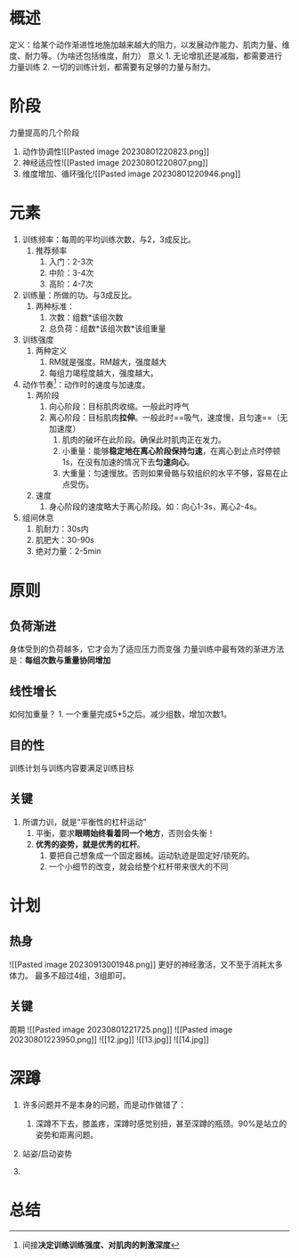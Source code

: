# 概述
定义：给某个动作渐进性地施加越来越大的阻力，以发展动作能力、肌肉力量、维度、耐力等。（为啥还包括维度，耐力）
意义
	1. 无论增肌还是减脂，都需要进行力量训练
	2. 一切的训练计划，都需要有足够的力量与耐力。
# 阶段
力量提高的几个阶段
1. 动作协调性![[Pasted image 20230801220823.png]]
2. 神经适应性![[Pasted image 20230801220807.png]]
3. 维度增加、循环强化![[Pasted image 20230801220946.png]]
# 元素
1. 训练频率：每周的平均训练次数，与2，3成反比。
	1. 推荐频率
		1. 入门：2-3次
		2. 中阶：3-4次
		3. 高阶：4-7次
2. 训练量：所做的功。与3成反比。
	1. 两种标准：
		1. 次数：组数\*该组次数
		2. 总负荷：组数\*该组次数\*该组重量
3. 训练强度
	1. 两种定义
		1. RM就是强度。RM越大，强度越大
		2. 每组力竭程度越大，强度越大。
4. 动作节奏[^1]：动作时的速度与加速度。
	1. 两阶段
		1. 向心阶段：目标肌肉收缩。一般此时呼气
		2. 离心阶段：目标肌肉**拉伸**。一般此时==吸气，速度慢，且匀速==（无加速度）
			1. 肌肉的破坏在此阶段。确保此时肌肉正在发力。
			2. 小重量：能够**稳定地在离心阶段保持匀速**，在离心到止点时停顿1s，在没有加速的情况下去**匀速向心**。
			3. 大重量：匀速慢放。否则如果骨骼与软组织的水平不够，容易在止点受伤。
	2. 速度
		1. 身心阶段的速度略大于离心阶段。如：向心1-3s，离心2-4s。
5. 组间休息
	1. 肌耐力：30s内
	2. 肌肥大：30-90s
	3. 绝对力量：2-5min
# 原则
## 负荷渐进
身体受到的负荷越多，它才会为了适应压力而变强
力量训练中最有效的渐进方法是：**每组次数与重量协同增加** 
## 线性增长
如何加重量？
	1. 一个重量完成5\*5之后。减少组数，增加次数1。

## 目的性
训练计划与训练内容要满足训练目标
## 关键
1. 所谓力训，就是“平衡性的杠杆运动”
	1. 平衡，要求**眼睛始终看着同一个地方**，否则会失衡！
	2. **优秀的姿势，就是优秀的杠杆**。
		1. 要把自己想象成一个固定器械。运动轨迹是固定好/锁死的。
		2. 一个小细节的改变，就会给整个杠杆带来很大的不同
# 计划
## 热身
![[Pasted image 20230913001948.png]]
更好的神经激活，又不至于消耗太多体力。
最多不超过4组，3组即可。
## 关键
周期
![[Pasted image 20230801221725.png]]
![[Pasted image 20230801223950.png]]
![[12.jpg]]
![[13.jpg]]
![[14.jpg]]
# 深蹲
1. 许多问题并不是本身的问题，而是动作做错了：
	1. 深蹲不下去，膝盖疼，深蹲时感觉别扭，甚至深蹲的瓶颈。90%是站立的姿势和距离问题。

1. 站姿/启动姿势
2. 

# 总结

[^1]: 间接**决定训练训练强度、对肌肉的刺激深度**